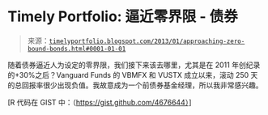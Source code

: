 <!--yml

分类：未分类

date: 2024-05-18 15:01:40

-->

# Timely Portfolio: 逼近零界限 - 债券

> 来源：[`timelyportfolio.blogspot.com/2013/01/approaching-zero-bound-bonds.html#0001-01-01`](http://timelyportfolio.blogspot.com/2013/01/approaching-zero-bound-bonds.html#0001-01-01)

随着债券逼近人为设定的零界限，我们接下来该去哪里，尤其是在 2011 年创纪录的+30%之后？Vanguard Funds 的 VBMFX 和 VUSTX 成立以来，滚动 250 天的总回报率很少出现负值。我故意成为一个前债券基金经理，所以我非常感兴趣。

[R 代码在 GIST 中：（https://gist.github.com/4676644）]
